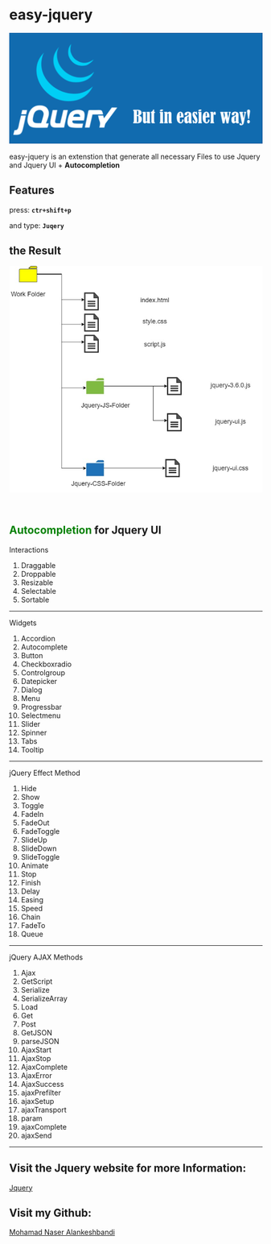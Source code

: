 # easy-jquery 

<img src="https://raw.githubusercontent.com/Mohmad-Naser-alnakeshbandi/easy-jquery/main/Background.png"
alt="Background"/>

easy-jquery  is an extenstion that generate all necessary Files to use Jquery and Jquery UI + <b> Autocompletion </b> 

## Features

press:
            **```` ctr+shift+p ````**
<br>

and type:
           **```` Juqery ````**
<br>

## the Result 

<img src="https://raw.githubusercontent.com/Mohmad-Naser-alnakeshbandi/easy-jquery/main/fileStuctur%20.jpg"
alt="File Stuctur"/>

<br>

## <span style="color: green"> Autocompletion </span> for Jquery UI

<p>Interactions</p>

<ol>
            <li>Draggable</li>
            <li>Droppable</li>
            <li>Resizable</li>
            <li>Selectable</li>
            <li>Sortable</li>
</ol>

<hr>

<p>Widgets</p>

<ol>
<li>Accordion</li>
<li>Autocomplete</li>
<li>Button</li>
<li>Checkboxradio</li>
<li>Controlgroup</li>
<li>Datepicker</li>
<li>Dialog</li>
<li>Menu</li>
<li>Progressbar</li>
<li>Selectmenu</li>
<li>Slider</li>
<li>Spinner</li>
<li>Tabs</li>
<li>Tooltip</li>

</ol>
<hr>


<p>jQuery Effect Method </p>

<ol>
  <li>Hide</li>
  <li>Show</li>
  <li>Toggle</li>
  <li>FadeIn</li>
  <li>FadeOut</li>
  <li>FadeToggle</li>
  <li>SlideUp</li>
  <li>SlideDown</li>
  <li>SlideToggle</li>
  <li>Animate</li>
  <li>Stop</li>
  <li>Finish</li>
  <li>Delay</li>
  <li>Easing</li>
  <li>Speed</li>
  <li>Chain</li>
  <li>FadeTo</li>
  <li>Queue</li>
</ol>

<hr>

<p>jQuery AJAX Methods </p>
<ol>
  <li>Ajax</li>
  <li>GetScript</li>
  <li>Serialize</li>
  <li>SerializeArray</li>
  <li>Load</li>
  <li>Get</li>
  <li>Post</li>
  <li>GetJSON</li>
  <li>parseJSON</li>
  <li>AjaxStart</li>
  <li>AjaxStop</li>
  <li>AjaxComplete</li>
  <li>AjaxError</li>
  <li>AjaxSuccess</li>
  <li>ajaxPrefilter</li>
  <li>ajaxSetup</li>
  <li>ajaxTransport</li>
  <li>param</li>
  <li>ajaxComplete</li>
  <li>ajaxSend</li>
</ol>

<hr>

## Visit the Jquery website for more Information:
<a href="https://jquery.com/"  target="_blank" rel="noreferrer">Jquery</a>


## Visit my Github: 
<a href="https://www.github.com/Mohmad-Naser-alnakeshbandi" target="_blank" rel="noreferrer">Mohamad Naser Alankeshbandi </a>

